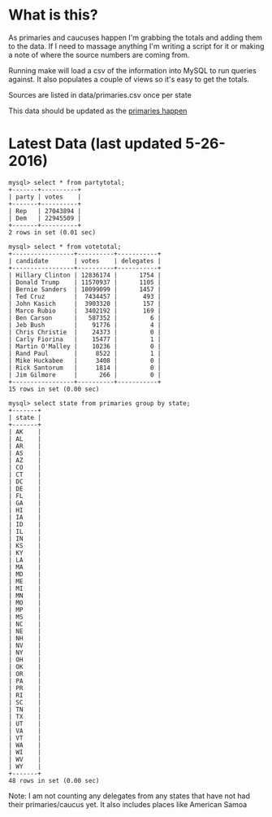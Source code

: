 What is this?
=======================================

As primaries and caucuses happen I'm grabbing the totals and adding them
to the data. If I need to massage anything I'm writing a script for it
or making a note of where the source numbers are coming from. 

Running make will load a csv of the information into MySQL to run
queries against. It also populates a couple of views so it's easy to
get the totals. 

Sources are listed in data/primaries.csv once per state

This data should be updated as the [primaries happen](http://www.uspresidentialelectionnews.com/2016-presidential-primary-schedule-calendar/)

Latest Data (last updated 5-26-2016)
======================================
```
mysql> select * from partytotal;
+-------+----------+
| party | votes    |
+-------+----------+
| Rep   | 27043894 |
| Dem   | 22945509 |
+-------+----------+
2 rows in set (0.01 sec)

mysql> select * from votetotal;
+-----------------+----------+-----------+
| candidate       | votes    | delegates |
+-----------------+----------+-----------+
| Hillary Clinton | 12836174 |      1754 |
| Donald Trump    | 11570937 |      1105 |
| Bernie Sanders  | 10099099 |      1457 |
| Ted Cruz        |  7434457 |       493 |
| John Kasich     |  3903320 |       157 |
| Marco Rubio     |  3402192 |       169 |
| Ben Carson      |   587352 |         6 |
| Jeb Bush        |    91776 |         4 |
| Chris Christie  |    24373 |         0 |
| Carly Fiorina   |    15477 |         1 |
| Martin O'Malley |    10236 |         0 |
| Rand Paul       |     8522 |         1 |
| Mike Huckabee   |     3408 |         0 |
| Rick Santorum   |     1814 |         0 |
| Jim Gilmore     |      266 |         0 |
+-----------------+----------+-----------+
15 rows in set (0.00 sec)

mysql> select state from primaries group by state;
+-------+
| state |
+-------+
| AK    |
| AL    |
| AR    |
| AS    |
| AZ    |
| CO    |
| CT    |
| DC    |
| DE    |
| FL    |
| GA    |
| HI    |
| IA    |
| ID    |
| IL    |
| IN    |
| KS    |
| KY    |
| LA    |
| MA    |
| MD    |
| ME    |
| MI    |
| MN    |
| MO    |
| MP    |
| MS    |
| NC    |
| NE    |
| NH    |
| NV    |
| NY    |
| OH    |
| OK    |
| OR    |
| PA    |
| PR    |
| RI    |
| SC    |
| TN    |
| TX    |
| UT    |
| VA    |
| VT    |
| WA    |
| WI    |
| WV    |
| WY    |
+-------+
48 rows in set (0.00 sec)

```

Note: I am not counting any delegates from any states that have not had 
their primaries/caucus yet. It also includes places like American Samoa
